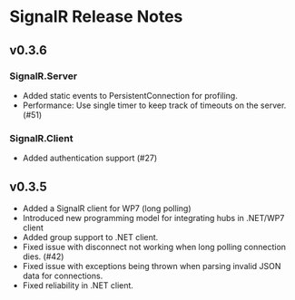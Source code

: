 # SignalR Release Notes

## v0.3.6

### SignalR.Server
* Added static events to PersistentConnection for profiling.
* Performance: Use single timer to keep track of timeouts on the server. (#51)

### SignalR.Client
* Added authentication support (#27)

## v0.3.5
* Added a SignalR client for WP7 (long polling)
* Introduced new programming model for integrating hubs in .NET/WP7 client
* Added group support to .NET client.
* Fixed issue with disconnect not working when long polling connection dies. (#42)
* Fixed issue with exceptions being thrown when parsing invalid JSON data for connections.
* Fixed reliability in .NET client.
